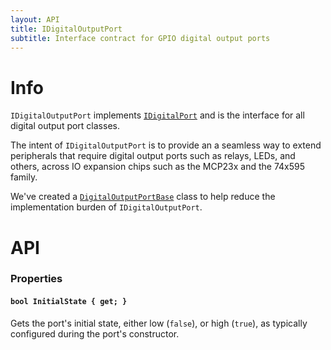 ```yaml
---
layout: API
title: IDigitalOutputPort
subtitle: Interface contract for GPIO digital output ports
---
```


# Info

`IDigitalOutputPort` implements [`IDigitalPort`](/API/GPIO/IDigitalPort) and is the interface for all digital output port classes.

The intent of `IDigitalOutputPort` is to provide an a seamless way to extend peripherals that require digital output ports such as relays, LEDs, and others, across IO expansion chips such as the MCP23x and the 74x595 family. 

We've created a [`DigitalOutputPortBase`](/API/GPIO/DigitalOutputPortBase) class to help reduce the implementation burden of `IDigitalOutputPort`.

# API

### Properties

#### `bool InitialState { get; }`

Gets the port's initial state, either low (`false`), or high (`true`), as typically configured during the port's constructor. 